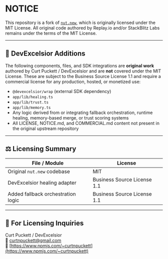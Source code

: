 # NOTICE

This repository is a fork of [`nut.new`](https://github.com/replayio/nut.new), which is originally licensed under the MIT License. All original code authored by Replay.io and/or StackBlitz Labs remains under the terms of the MIT License.

---

## 🔐 DevExcelsior Additions

The following components, files, and SDK integrations are **original work** authored by Curt Puckett / DevExcelsior and are **not** covered under the MIT License. These are subject to the Business Source License 1.1 and require a commercial license for any production, hosted, or monetized use:

- `@devexcelsior/wrap` (external SDK dependency)
- `app/lib/healing.ts`
- `app/lib/trust.ts`
- `app/lib/memory.ts`
- Any logic derived from or integrating fallback orchestration, runtime healing, memory-based merge, or trust scoring systems
- All LICENSE, NOTICE.md, and COMMERCIAL.md content not present in the original upstream repository

---

## ⚖️ Licensing Summary

| File / Module                  | License         |
|-------------------------------|------------------|
| Original `nut.new` codebase   | MIT              |
| DevExcelsior healing adapter  | Business Source License 1.1 |
| Added fallback orchestration logic | Business Source License 1.1 |

---

## 📩 For Licensing Inquiries

Curt Puckett / DevExcelsior  
📧 [curtnpuckett@gmail.com](mailto:curtnpuckett@gmail.com)  
🔗 [https://www.npmjs.com/~curtnpuckett](https://www.npmjs.com/~curtnpuckett)

